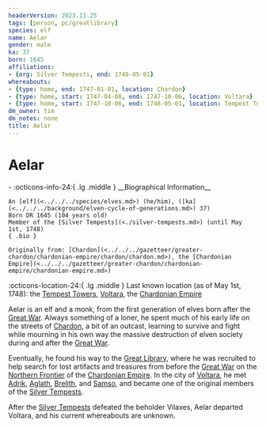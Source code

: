```yaml
---
headerVersion: 2023.11.25
tags: [person, pc/greatlibrary]
species: elf
name: Aelar
gender: male
ka: 37
born: 1645
affiliations:
- {org: Silver Tempests, end: 1748-05-01}
whereabouts:
- {type: home, end: 1747-01-01, location: Chardon}
- {type: home, start: 1747-04-08, end: 1747-10-06, location: Voltara}
- {type: home, start: 1747-10-06, end: 1748-05-01, location: Tempest Towers}
dm_owner: tim
dm_notes: none
title: Aelar
---
```

# Aelar
<div class="grid cards ext-narrow-margin ext-one-column" markdown>
- :octicons-info-24:{ .lg .middle } __Biographical Information__

    An [elf](<../../../species/elves.md>) (he/him), ([ka](<../../../background/elven-cycle-of-generations.md>) 37)  
    Born DR 1645 (104 years old)  
    Member of the [Silver Tempests](<./silver-tempests.md>) (until May 1st, 1748)  
    { .bio }

    Originally from: [Chardon](<../../../gazetteer/greater-chardon/chardonian-empire/chardon/chardon.md>), the [Chardonian Empire](<../../../gazetteer/greater-chardon/chardonian-empire/chardonian-empire.md>)
</div>

:octicons-location-24:{ .lg .middle } Last known location (as of May 1st, 1748): the [Tempest Towers](<../../../campaigns/great-library/tempest-towers.md>), [Voltara](<../../../gazetteer/northwest-coast/voltara.md>), the [Chardonian Empire](<../../../gazetteer/greater-chardon/chardonian-empire/chardonian-empire.md>)


Aelar is an elf and a monk, from the first generation of elves born after the [Great War](<../../../events/1500s/great-war.md>). Always something of a loner, he spent much of his early life on the streets of [Chardon](<../../../gazetteer/greater-chardon/chardonian-empire/chardon/chardon.md>), a bit of an outcast, learning to survive and fight while mourning in his own way the massive destruction of elven society during and after the [Great War](<../../../events/1500s/great-war.md>). 

Eventually, he found his way to the [Great Library](<../../../gazetteer/greater-chardon/chardonian-empire/chardon/great-library.md>), where he was recruited to help search for lost artifacts and treasures from before the [Great War](<../../../events/1500s/great-war.md>) on the [Northern Frontier](<../../../gazetteer/northwest-coast/northern-frontier.md>) of the [Chardonian Empire](<../../../gazetteer/greater-chardon/chardonian-empire/chardonian-empire.md>). In the city of [Voltara](<../../../gazetteer/northwest-coast/voltara.md>), he met [Adrik](<./adrik.md>), [Aglath](<./aglath.md>), [Brelith](<./brelith.md>), and [Samso](<./samso.md>), and became one of the original members of the [Silver Tempests](<./silver-tempests.md>).

After the [Silver Tempests](<./silver-tempests.md>) defeated the beholder Vilaxes, Aelar departed Voltara, and his current whereabouts are unknown. 